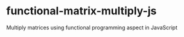 functional-matrix-multiply-js
=============================

Multiply matrices using functional programming aspect in JavaScript

